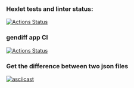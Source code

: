 ### Hexlet tests and linter status:
[![Actions Status](https://github.com/YU-K/python-project-50/actions/workflows/hexlet-check.yml/badge.svg)](https://github.com/YU-K/python-project-50/actions)

### gendiff app CI
[![Actions Status](https://github.com/YU-K/python-project-50/actions/workflows/python-app.yml/badge.svg)](https://github.com/YU-K/python-project-50/actions)



### Get the difference between two json files
[![asciicast](https://asciinema.org/a/opJlsgOBM8cwyZ2shqRLoZUmF.svg)](https://asciinema.org/a/opJlsgOBM8cwyZ2shqRLoZUmF)
